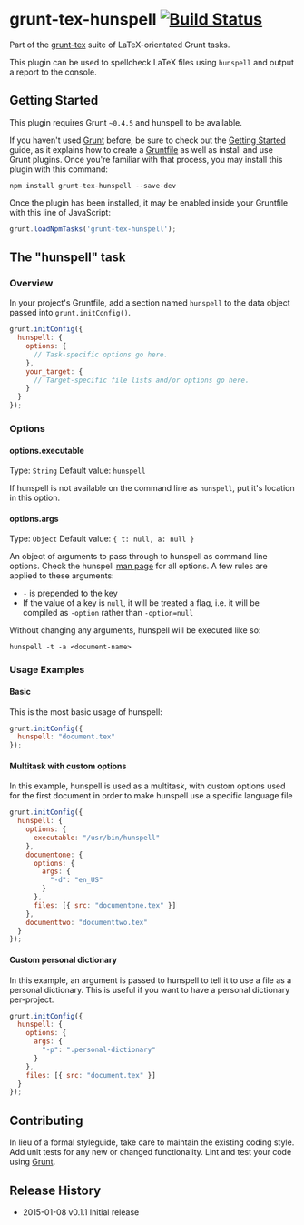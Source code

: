 # grunt-tex-hunspell [![Build Status](https://travis-ci.org/grunt-tex/grunt-tex-hunspell.svg?branch=master)](https://travis-ci.org/grunt-tex/grunt-tex-pdflatex)

Part of the [grunt-tex](https://github.com/grunt-tex) suite of LaTeX-orientated Grunt tasks.

This plugin can be used to spellcheck LaTeX files using `hunspell` and output a report to the console.

## Getting Started
This plugin requires Grunt `~0.4.5` and hunspell to be available.

If you haven't used [Grunt](http://gruntjs.com/) before, be sure to check out the [Getting Started](http://gruntjs.com/getting-started) guide, as it explains how to create a [Gruntfile](http://gruntjs.com/sample-gruntfile) as well as install and use Grunt plugins. Once you're familiar with that process, you may install this plugin with this command:

```shell
npm install grunt-tex-hunspell --save-dev
```

Once the plugin has been installed, it may be enabled inside your Gruntfile with this line of JavaScript:

```js
grunt.loadNpmTasks('grunt-tex-hunspell');
```

## The "hunspell" task

### Overview
In your project's Gruntfile, add a section named `hunspell` to the data object passed into `grunt.initConfig()`.

```js
grunt.initConfig({
  hunspell: {
    options: {
      // Task-specific options go here.
    },
    your_target: {
      // Target-specific file lists and/or options go here.
    }
  }
});
```

### Options

#### options.executable
Type: `String`
Default value: `hunspell`

If hunspell is not available on the command line as `hunspell`, put it's location in this option.

#### options.args
Type: `Object`
Default value: `{ t: null, a: null }`

An object of arguments to pass through to hunspell as command line options. Check the hunspell [man page](http://linux.die.net/man/1/hunspell) for all options. A few rules are applied to these arguments:

* `-` is prepended to the key
* If the value of a key is `null`, it will be treated a flag, i.e. it will be compiled as `-option` rather than `-option=null`

Without changing any arguments, hunspell will be executed like so:

`hunspell -t -a <document-name>`

### Usage Examples

#### Basic
This is the most basic usage of hunspell:

```js
grunt.initConfig({
  hunspell: "document.tex"
});
```

#### Multitask with custom options
In this example, hunspell is used as a multitask, with custom options used for the first document in order to make hunspell use a specific language file

```js
grunt.initConfig({
  hunspell: {
    options: {
      executable: "/usr/bin/hunspell"
    },
    documentone: {
      options: {
        args: {
          "-d": "en_US"
        }
      },
      files: [{ src: "documentone.tex" }]
    },
    documenttwo: "documenttwo.tex"
  }
});
```

#### Custom personal dictionary
In this example, an argument is passed to hunspell to tell it to use a file as a personal dictionary. This is useful if you want to have a personal dictionary per-project.

```js
grunt.initConfig({
  hunspell: {
    options: {
      args: {
        "-p": ".personal-dictionary"
      }
    },
    files: [{ src: "document.tex" }]
  }
});
```

## Contributing
In lieu of a formal styleguide, take care to maintain the existing coding style. Add unit tests for any new or changed functionality. Lint and test your code using [Grunt](http://gruntjs.com/).

## Release History

* 2015-01-08   v0.1.1   Initial release
